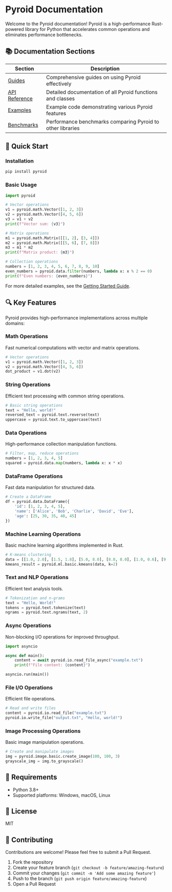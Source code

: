 # Pyroid Documentation

Welcome to the Pyroid documentation! Pyroid is a high-performance Rust-powered library for Python that accelerates common operations and eliminates performance bottlenecks.

## 📚 Documentation Sections

| Section | Description |
|---------|-------------|
| [Guides](./guides/index.md) | Comprehensive guides on using Pyroid effectively |
| [API Reference](./api/index.md) | Detailed documentation of all Pyroid functions and classes |
| [Examples](../examples/) | Example code demonstrating various Pyroid features |
| [Benchmarks](../benchmarks/) | Performance benchmarks comparing Pyroid to other libraries |

## 🚀 Quick Start

### Installation

```bash
pip install pyroid
```

### Basic Usage

```python
import pyroid

# Vector operations
v1 = pyroid.math.Vector([1, 2, 3])
v2 = pyroid.math.Vector([4, 5, 6])
v3 = v1 + v2
print(f"Vector sum: {v3}")

# Matrix operations
m1 = pyroid.math.Matrix([[1, 2], [3, 4]])
m2 = pyroid.math.Matrix([[5, 6], [7, 8]])
m3 = m1 * m2
print(f"Matrix product: {m3}")

# Collection operations
numbers = [1, 2, 3, 4, 5, 6, 7, 8, 9, 10]
even_numbers = pyroid.data.filter(numbers, lambda x: x % 2 == 0)
print(f"Even numbers: {even_numbers}")
```

For more detailed examples, see the [Getting Started Guide](./guides/getting_started.md).

## 🔍 Key Features

Pyroid provides high-performance implementations across multiple domains:

### Math Operations

Fast numerical computations with vector and matrix operations.

```python
# Vector operations
v1 = pyroid.math.Vector([1, 2, 3])
v2 = pyroid.math.Vector([4, 5, 6])
dot_product = v1.dot(v2)
```

### String Operations

Efficient text processing with common string operations.

```python
# Basic string operations
text = "Hello, world!"
reversed_text = pyroid.text.reverse(text)
uppercase = pyroid.text.to_uppercase(text)
```

### Data Operations

High-performance collection manipulation functions.

```python
# Filter, map, reduce operations
numbers = [1, 2, 3, 4, 5]
squared = pyroid.data.map(numbers, lambda x: x * x)
```

### DataFrame Operations

Fast data manipulation for structured data.

```python
# Create a DataFrame
df = pyroid.data.DataFrame({
    'id': [1, 2, 3, 4, 5],
    'name': ['Alice', 'Bob', 'Charlie', 'David', 'Eve'],
    'age': [25, 30, 35, 40, 45]
})
```

### Machine Learning Operations

Basic machine learning algorithms implemented in Rust.

```python
# K-means clustering
data = [[1.0, 2.0], [1.5, 1.8], [5.0, 8.0], [8.0, 8.0], [1.0, 0.6], [9.0, 11.0]]
kmeans_result = pyroid.ml.basic.kmeans(data, k=2)
```

### Text and NLP Operations

Efficient text analysis tools.

```python
# Tokenization and n-grams
text = "Hello, World!"
tokens = pyroid.text.tokenize(text)
ngrams = pyroid.text.ngrams(text, 2)
```

### Async Operations

Non-blocking I/O operations for improved throughput.

```python
import asyncio

async def main():
    content = await pyroid.io.read_file_async("example.txt")
    print(f"File content: {content}")

asyncio.run(main())
```

### File I/O Operations

Efficient file operations.

```python
# Read and write files
content = pyroid.io.read_file("example.txt")
pyroid.io.write_file("output.txt", "Hello, world!")
```

### Image Processing Operations

Basic image manipulation operations.

```python
# Create and manipulate images
img = pyroid.image.basic.create_image(100, 100, 3)
grayscale_img = img.to_grayscale()
```

## 🔧 Requirements

- Python 3.8+
- Supported platforms: Windows, macOS, Linux

## 📄 License

MIT

## 👥 Contributing

Contributions are welcome! Please feel free to submit a Pull Request.

1. Fork the repository
2. Create your feature branch (`git checkout -b feature/amazing-feature`)
3. Commit your changes (`git commit -m 'Add some amazing feature'`)
4. Push to the branch (`git push origin feature/amazing-feature`)
5. Open a Pull Request